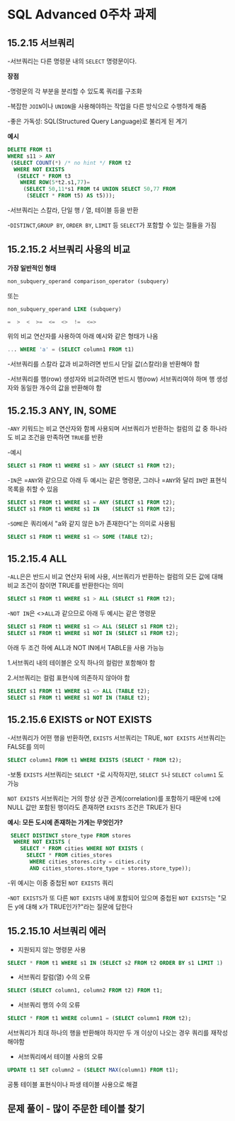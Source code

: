 # SQL Advanced 0주차 과제

## 15.2.15 서브쿼리
-서브쿼리는 다른 명령문 내의 `SELECT` 명령문이다.

**장점**

-명령문의 각 부분을 분리할 수 있도록 쿼리를 구조화

-복잡한 `JOIN`이나 `UNION`을 사용해야하는 작업을 다른 방식으로  수행하게 해줌

-좋은 가독성: SQL(Structured Query Language)로 불리게 된 계기

**예시**

```sql
DELETE FROM t1
WHERE s11 > ANY
 (SELECT COUNT(*) /* no hint */ FROM t2
  WHERE NOT EXISTS
   (SELECT * FROM t3
    WHERE ROW(5*t2.s1,77)=
     (SELECT 50,11*s1 FROM t4 UNION SELECT 50,77 FROM
      (SELECT * FROM t5) AS t5)));
```
-서브쿼리는 스칼라, 단일 행 / 열, 테이블 등을 반환

-`DISTINCT`,`GROUP BY`, `ORDER BY`, `LIMIT` 등 `SELECT`가 포함할 수 있는 절들을 가짐

## 15.2.15.2 서브쿼리 사용의 비교

**가장 일반적인 형태**

```sql
non_subquery_operand comparison_operator (subquery)
```

또는

```sql
non_subquery_operand LIKE (subquery)
```

```sql
=  >  <  >=  <=  <>  !=  <=>
```

위의 비교 연산자를 사용하여 아래 예시와 같은 형태가 나옴

```sql
... WHERE 'a' = (SELECT column1 FROM t1)
```

-서브쿼리를 스칼라 값과 비교하려면 반드시 단일 값(스칼라)을 반환해야 함

-서브쿼리를 행(row) 생성자와 비교하려면 반드시 행(row) 서브쿼리여야 하며 행 생성자와 동일한 개수의 값을 반환해야 함

## 15.2.15.3 ANY, IN, SOME

-`ANY` 키워드는 비교 연산자와 함께 사용되며 서브쿼리가 반환하는 컬럼의 값 중 하나라도 비교 조건을 만족하면 `TRUE`를 반환

-예시
```sql
SELECT s1 FROM t1 WHERE s1 > ANY (SELECT s1 FROM t2);
```
-`IN`은 =`ANY`와 같으므로 아래 두 예시는 같은 명령문, 그러나 =`ANY`와 달리 `IN`만 표현식 목록을 취할 수 있음
```sql
SELECT s1 FROM t1 WHERE s1 = ANY (SELECT s1 FROM t2);
SELECT s1 FROM t1 WHERE s1 IN    (SELECT s1 FROM t2);
```
-`SOME`은 쿼리에서 "a와 같지 않은 b가 존재한다"는 의미로 사용됨
```sql
SELECT s1 FROM t1 WHERE s1 <> SOME (TABLE t2);
```
## 15.2.15.4 ALL

-`ALL`은은 반드시 비교 연산자 뒤에 사용, 서브쿼리가 반환하는 컬럼의 모든 값에 대해 비교 조건이 참이면 TRUE를 반환한다는 의미
```sql
SELECT s1 FROM t1 WHERE s1 > ALL (SELECT s1 FROM t2);
```
-`NOT IN`은 <>`ALL`과 같으므로 아래 두 예시는 같은 명령문
```sql
SELECT s1 FROM t1 WHERE s1 <> ALL (SELECT s1 FROM t2);
SELECT s1 FROM t1 WHERE s1 NOT IN (SELECT s1 FROM t2);
```
아래 두 조건 하에 ALL과 NOT IN에서 TABLE을 사용 가능능

1.서브쿼리 내의 테이블은 오직 하나의 컬럼만 포함해야 함

2.서브쿼리는 컬럼 표현식에 의존하지 않아야 함
```sql
SELECT s1 FROM t1 WHERE s1 <> ALL (TABLE t2);
SELECT s1 FROM t1 WHERE s1 NOT IN (TABLE t2);
```
## 15.2.15.6 EXISTS or NOT EXISTS

-서브쿼리가 어떤 행을 반환하면, `EXISTS` 서브쿼리는 TRUE, `NOT EXISTS` 서브쿼리는 FALSE를 의미
```sql
SELECT column1 FROM t1 WHERE EXISTS (SELECT * FROM t2);
```
-보통 `EXISTS` 서브쿼리는 `SELECT *`로 시작하지만, `SELECT 5`나 `SELECT column1` 도 가능

 `NOT EXISTS` 서브쿼리는 거의 항상 상관 관계(correlation)를 포함하기 때문에 `t2`에 NULL 값만 포함된 행이라도 존재하면 `EXISTS` 조건은 TRUE가 된다

 **예시: 모든 도시에 존재하는 가게는 무엇인가?**
```sql
 SELECT DISTINCT store_type FROM stores
  WHERE NOT EXISTS (
    SELECT * FROM cities WHERE NOT EXISTS (
      SELECT * FROM cities_stores
       WHERE cities_stores.city = cities.city
       AND cities_stores.store_type = stores.store_type));
```
-위 예시는 이중 중첩된 `NOT EXISTS` 쿼리

-`NOT EXISTS`가 또 다른 `NOT EXISTS` 내에 포함되어 있으며  중첩된 `NOT EXISTS`는 "모든 y에 대해 x가 TRUE인가?"라는 질문에 답한다

## 15.2.15.10 서브쿼리 에러

- 지원되지 않는 명령문 사용
```sql
SELECT * FROM t1 WHERE s1 IN (SELECT s2 FROM t2 ORDER BY s1 LIMIT 1)
```

- 서브쿼리 칼럼(열) 수의 오류
```sql
SELECT (SELECT column1, column2 FROM t2) FROM t1;
```

- 서브쿼리 행의 수의 오류
```sql
SELECT * FROM t1 WHERE column1 = (SELECT column1 FROM t2);
```
서브쿼리가 최대 하나의 행을 반환해야 하지만 두 개 이상이 나오는 경우 쿼리를 재작성해야함

- 서브쿼리에서 테이블 사용의 오류
```sql
UPDATE t1 SET column2 = (SELECT MAX(column1) FROM t1);
```
공통 테이블 표현식이나 파생 테이블 사용으로 해결

## 문제 풀이 - 많이 주문한 테이블 찾기


